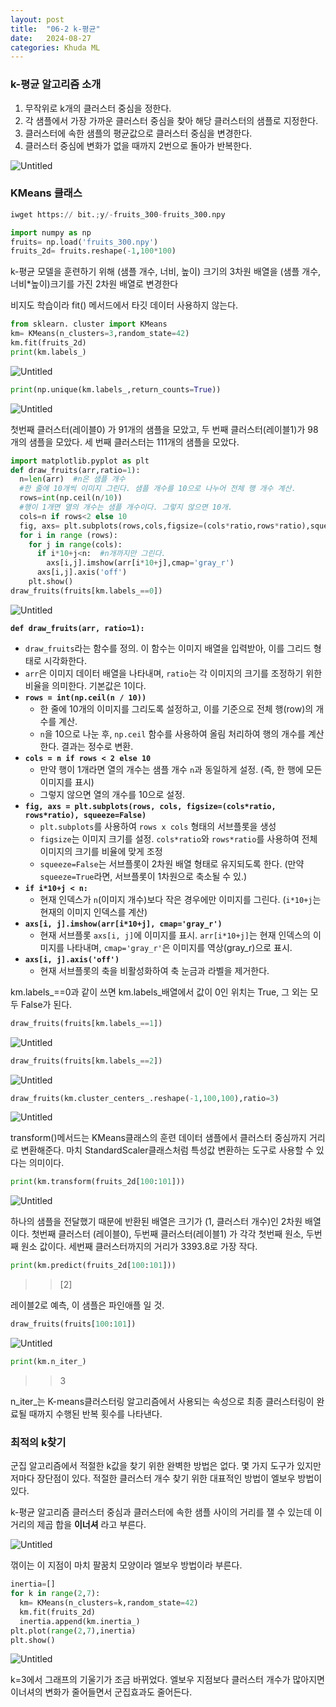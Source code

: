 ```yaml
---
layout: post
title:  "06-2 k-평균"
date:   2024-08-27 
categories: Khuda ML
---
```


### k-평균 알고리즘 소개

1. 무작위로 k개의 클러스터 중심을 정한다.
2. 각 샘플에서 가장 가까운 클러스터 중심을 찾아 해당 클러스터의 샘플로 지정한다.
3. 클러스터에 속한 샘플의 평균값으로 클러스터 중심을 변경한다.
4. 클러스터 중심에 변화가 없을 때까지 2번으로 돌아가 반복한다.

![Untitled](/assets/HW1/dd1.png)

### KMeans 클래스

```python
iwget https:// bit.;y/-fruits_300-fruits_300.npy

import numpy as np
fruits= np.load('fruits_300.npy')
fruits_2d= fruits.reshape(-1,100*100)
```

k-평균 모델을 훈련하기 위해 (샘플 개수, 너비, 높이) 크기의 3차원 배열을 (샘플 개수, 너비*높이)크기를 가진 2차원 배열로 변경한다

비지도 학습이라 fit() 메서드에서 타깃 데이터 사용하지 않는다.

```python
from sklearn. cluster import KMeans 
km= KMeans(n_clusters=3,random_state=42)
km.fit(fruits_2d)
print(km.labels_)
```

![Untitled](/assets/HW1/dd2.png)

```python
print(np.unique(km.labels_,return_counts=True))
```

![Untitled](/assets/HW1/dd3.png)

첫번째 클러스터(레이블0) 가 91개의 샘플을 모았고, 두 번째 클러스터(레이블1)가 98개의 샘플을 모았다. 세 번째 클러스터는 111개의 샘플을 모았다.

```python
import matplotlib.pyplot as plt
def draw_fruits(arr,ratio=1):
  n=len(arr)  #n은 샘플 개수
  #한 줄에 10개씩 이미지 그린다. 샘플 개수를 10으로 나누어 전체 행 개수 계산.
  rows=int(np.ceil(n/10))
  #행이 1개면 열의 개수는 샘플 개수이다. 그렇지 않으면 10개.
  cols=n if rows<2 else 10
  fig, axs= plt.subplots(rows,cols,figsize=(cols*ratio,rows*ratio),squeeze=False)
  for i in range (rows):
    for j in range(cols):
      if i*10+j<n:  #n개까지만 그린다.
        axs[i,j].imshow(arr[i*10+j],cmap='gray_r')
      axs[i,j].axis('off')
    plt.show()
draw_fruits(fruits[km.labels_==0])
```

![Untitled](/assets/HW1/dd4.png)

**`def draw_fruits(arr, ratio=1):`**

- `draw_fruits`라는 함수를 정의. 이 함수는 이미지 배열을 입력받아, 이를 그리드 형태로 시각화한다.
- `arr`은 이미지 데이터 배열을 나타내며, `ratio`는 각 이미지의 크기를 조정하기 위한 비율을 의미한다. 기본값은 1이다.
- **`rows = int(np.ceil(n / 10))`**
    - 한 줄에 10개의 이미지를 그리도록 설정하고, 이를 기준으로 전체 행(row)의 개수를 계산.
    - `n`을 10으로 나눈 후, `np.ceil` 함수를 사용하여 올림 처리하여 행의 개수를 계산한다. 결과는 정수로 변환.
- **`cols = n if rows < 2 else 10`**
    - 만약 행이 1개라면 열의 개수는 샘플 개수 `n`과 동일하게 설정. (즉, 한 행에 모든 이미지를 표시)
    - 그렇지 않으면 열의 개수를 10으로 설정.
- **`fig, axs = plt.subplots(rows, cols, figsize=(cols*ratio, rows*ratio), squeeze=False)`**
    - `plt.subplots`를 사용하여 `rows x cols` 형태의 서브플롯을 생성
    - `figsize`는 이미지 크기를 설정. `cols*ratio`와 `rows*ratio`를 사용하여 전체 이미지의 크기를 비율에 맞게 조정
    - `squeeze=False`는 서브플롯이 2차원 배열 형태로 유지되도록 한다. (만약 `squeeze=True`라면, 서브플롯이 1차원으로 축소될 수 있.)
- **`if i*10+j < n:`**
    - 현재 인덱스가 `n`(이미지 개수)보다 작은 경우에만 이미지를 그린다. (`i*10+j`는 현재의 이미지 인덱스를 계산)
- **`axs[i, j].imshow(arr[i*10+j], cmap='gray_r')`**
    - 현재 서브플롯 `axs[i, j]`에 이미지를 표시. `arr[i*10+j]`는 현재 인덱스의 이미지를 나타내며, `cmap='gray_r'`은 이미지를 역상(gray_r)으로 표시.
- **`axs[i, j].axis('off')`**
    - 현재 서브플롯의 축을 비활성화하여 축 눈금과 라벨을 제거한다.

km.labels_==0과 같이 쓰면 km.labels_배열에서 값이 0인 위치는 True, 그 외는 모두 False가 된다. 

```python
draw_fruits(fruits[km.labels_==1])
```

![Untitled](/assets/HW1/dd5.png)

```python
draw_fruits(fruits[km.labels_==2])
```

![Untitled](/assets/HW1/dd6.png)

```python
draw_fruits(km.cluster_centers_.reshape(-1,100,100),ratio=3)
```

![Untitled](/assets/HW1/dd7.png)

transform()메서드는 KMeans클래스의 훈련 데이터 샘플에서 클러스터 중심까지 거리로 변환해준다. 마치 StandardScaler클래스처럼 특성값 변환하는 도구로 사용할 수 있다는 의미이다.

```python
print(km.transform(fruits_2d[100:101]))
```

![Untitled](/assets/HW1/dd8.png)

하나의 샘플을 전달했기 때문에 반환된 배열은 크기가 (1, 클러스터 개수)인 2차원 배열이다. 첫번째 클러스터 (레이블0), 두번째 클러스터(레이블1) 가 각각 첫번째 원소, 두번째 원소 값이다. 세번째 클러스터까지의 거리가 3393.8로 가장 작다. 

```python
print(km.predict(fruits_2d[100:101]))
```

>>[2]

레이블2로 예측, 이 샘플은 파인애플 일 것.

```python
draw_fruits(fruits[100:101])
```

![Untitled](/assets/HW1/dd9.png)
```python
print(km.n_iter_)
```

>>3

n_iter_는 K-means클러스터링 알고리즘에서 사용되는 속성으로 최종 클러스터링이 완료될 때까지 수행된 반복 횟수를 나타낸다. 

### 최적의 k찾기

군집 알고리즘에서 적절한 k값을 찾기 위한 완벽한 방법은 없다. 몇 가지 도구가 있지만 저마다 장단점이 있다. 적절한 클러스터 개수 찾기 위한 대표적인 방법이 엘보우 방법이 있다.

k-평균 알고리즘 클러스터 중심과 클러스터에 속한 샘플 사이의 거리를 잴 수 있는데 이 거리의 제곱 합을 **이너셔** 라고 부른다. 

![Untitled](/assets/HW1/dd10.png)

꺾이는 이 지점이 마치 팔꿈치 모양이라 엘보우 방법이라 부른다.

```python
inertia=[]
for k in range(2,7):
  km= KMeans(n_clusters=k,random_state=42)
  km.fit(fruits_2d)
  inertia.append(km.inertia_)
plt.plot(range(2,7),inertia)
plt.show()
```

![Untitled](/assets/HW1/dd11.png)

k=3에서 그래프의 기울기가 조금 바뀌었다. 엘보우 지점보다 클러스터 개수가 많아지면 이너셔의 변화가 줄어들면서 군집효과도 줄어든다.

